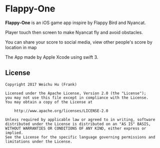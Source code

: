 # Flappy-One

**Flappy-One** is an iOS game app inspire by Flappy Bird and Nyancat.

Player touch then screen to make Nyancat fly and avoid obstacles.

You can share your score to social media, view other people's score by location in map

The App made by Apple Xcode using swift 3.


## License

    Copyright 2017 Weichu Hu (Frank)

    Licensed under the Apache License, Version 2.0 (the "License");
    you may not use this file except in compliance with the License.
    You may obtain a copy of the License at

        http://www.apache.org/licenses/LICENSE-2.0

    Unless required by applicable law or agreed to in writing, software
    distributed under the License is distributed on an "AS IS" BASIS,
    WITHOUT WARRANTIES OR CONDITIONS OF ANY KIND, either express or implied.
    See the License for the specific language governing permissions and
    limitations under the License.
